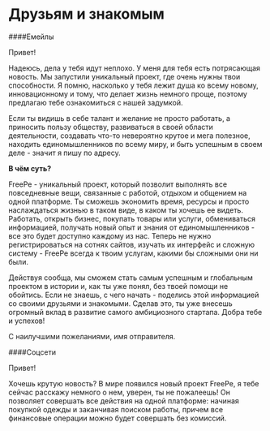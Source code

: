 # Друзьям и знакомым

####Емейлы

Привет!

Надеюсь, дела у тебя идут неплохо. У меня для тебя есть потрясающая новость. Мы запустили уникальный проект, где очень нужны твои способности. Я помню, насколько у тебя лежит душа ко всему новому, инновационному и тому, что делает жизнь немного проще, поэтому предлагаю тебе ознакомиться с нашей задумкой. 


Если ты видишь в себе талант и желание не просто работать, а приносить пользу обществу, развиваться в своей области деятельности, создавать что-то невероятно крутое и мега полезное, находить единомышленников по всему миру, и быть успешным в своем деле - значит я пишу по адресу.

**В чём суть?**

FreePe  - уникальный проект, который позволит выполнять все повседневные вещи, связанные с работой, отдыхом и общением на одной платформе. Ты сможешь экономить время, ресурсы и просто наслаждаться жизнью в таком виде, в каком ты хочешь ее видеть. Работать, открыть бизнес, покупать товары или услуги, обмениваться информацией, получать новый опыт и знания от единомышленников - все это будет доступно каждому из нас. Теперь не нужно регистрироваться на сотнях сайтов, изучать их интерфейс и сложную систему - FreePe всегда к твоим услугам, какими бы сложными они ни были. 
 
Действуя сообща, мы сможем стать самым успешным и глобальным проектом в истории и, как ты уже понял, без твоей помощи не обойтись. Если не знаешь, с чего начать - поделись этой информацией со своими друзьями и знакомыми. Сделав это, ты уже внесешь огромный вклад в развитие самого амбициозного стартапа. Добра тебе и успехов!

С наилучшими пожеланиями, имя отправителя.


####Соцсети

Привет! 

Хочешь крутую новость? В мире появился новый проект FreePe, я тебе сейчас расскажу немного о нем, уверен, ты не пожалеешь! Он позволяет совершать все действия на одной платформе: начиная покупкой одежды и заканчивая поиском работы, причем все финансовые операции можно будет совершать без комиссий. 


